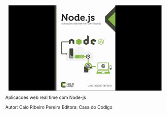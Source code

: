 <div align="center" style="padding:10px">
  <img src="./livro.jpg">
</div>
Aplicacoes web real time com Node-js

Autor: Caio Ribeiro Pereira
Editora: Casa do Codigo

